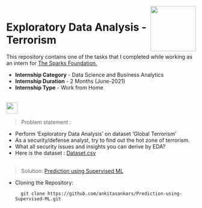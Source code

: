 <img align = right height = 120 width = 120 src = https://www.thesparksfoundationsingapore.org/images/logo_small.png>

# Exploratory Data Analysis - Terrorism

This repository contains one of the tasks that I completed while working as an intern for [The Sparks Foundation.](https://www.thesparksfoundationsingapore.org/)
- **Internship Category** - Data Science and Business Analytics
- **Internship Duration** - 2 Months (June-2021)
- **Internship Type** - Work from Home
<br><br>
<img height="30" src="https://img.shields.io/badge/Exploratory Data Analysis - Terrorism -Level  Intermediate-purple.svg?&style=for-the-badge&logo=TheSparksFoundation&logoColor=blue"/>
<br>

> Problem statement :
- Perform ‘Exploratory Data Analysis’ on dataset ‘Global Terrorism’ <br>
- As a security/defense analyst, try to find out the hot zone of terrorism. <br>
- What all security issues and insights you can derive by EDA? <br>
- Here is the dataset :
<a href="https://bit.ly/2TK5Xn5">Dataset.csv</a><br><br>

> Solution:
<a href="https://github.com/ankitasankars/Prediction-using-Supervised-ML/blob/main/Task%201_Prediction_using_Supervised_ML.ipynb">Prediction using Supervised ML </a>

- Cloning the Repository: 

        git clone https://github.com/ankitasankars/Prediction-using-Supervised-ML.git
